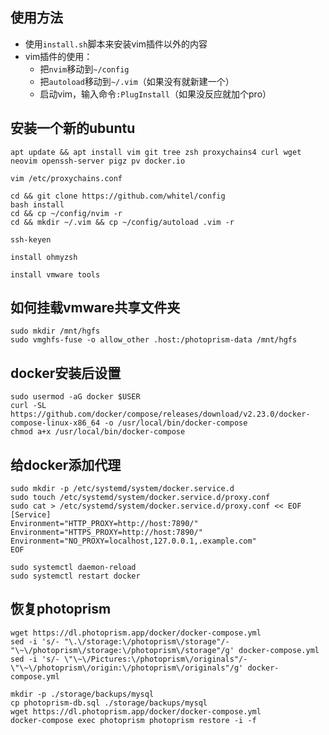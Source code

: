 ## 使用方法

+ 使用`install.sh`脚本来安装vim插件以外的内容
+ vim插件的使用：
  + 把`nvim`移动到`~/config`
  + 把`autoload`移动到`~/.vim`（如果没有就新建一个）
  + 启动vim，输入命令`:PlugInstall`（如果没反应就加个pro）



## 安装一个新的ubuntu

```
apt update && apt install vim git tree zsh proxychains4 curl wget neovim openssh-server pigz pv docker.io
```

```
vim /etc/proxychains.conf
```

```
cd && git clone https://github.com/whitel/config
bash install
cd && cp ~/config/nvim -r
cd && mkdir ~/.vim && cp ~/config/autoload .vim -r
```

```
ssh-keyen
```

```
install ohmyzsh
```

```
install vmware tools
```



## 如何挂载vmware共享文件夹

```
sudo mkdir /mnt/hgfs
sudo vmghfs-fuse -o allow_other .host:/photoprism-data /mnt/hgfs
```

## docker安装后设置

```
sudo usermod -aG docker $USER
curl -SL https://github.com/docker/compose/releases/download/v2.23.0/docker-compose-linux-x86_64 -o /usr/local/bin/docker-compose
chmod a+x /usr/local/bin/docker-compose
```

## 给docker添加代理

```
sudo mkdir -p /etc/systemd/system/docker.service.d
sudo touch /etc/systemd/system/docker.service.d/proxy.conf
sudo cat > /etc/systemd/system/docker.service.d/proxy.conf << EOF
[Service]
Environment="HTTP_PROXY=http://host:7890/"
Environment="HTTPS_PROXY=http://host:7890/"
Environment="NO_PROXY=localhost,127.0.0.1,.example.com"
EOF

sudo systemctl daemon-reload
sudo systemctl restart docker
```



## 恢复photoprism
```
wget https://dl.photoprism.app/docker/docker-compose.yml
sed -i 's/- "\.\/storage:\/photoprism\/storage"/- "\~\/photoprism\/storage:\/photoprism\/storage"/g' docker-compose.yml
sed -i 's/- \"\~\/Pictures:\/photoprism\/originals"/- \"\~\/photoprism\/origin:\/photoprism\/originals"/g' docker-compose.yml
```
```
mkdir -p ./storage/backups/mysql
cp photoprism-db.sql ./storage/backups/mysql
wget https://dl.photoprism.app/docker/docker-compose.yml
docker-compose exec photoprism photoprism restore -i -f
```

